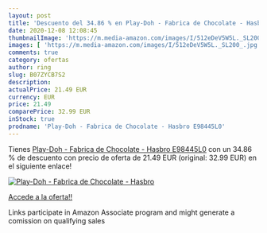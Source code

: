 ```yaml
---
layout: post
title: 'Descuento del 34.86 % en Play-Doh - Fabrica de Chocolate - Hasbro'
date: 2020-12-08 12:08:45
thumbnailImage: 'https://m.media-amazon.com/images/I/512eDeV5W5L._SL200_.jpg'
images: [ 'https://m.media-amazon.com/images/I/512eDeV5W5L._SL200_.jpg' ]
comments: true
category: ofertas
author: ring
slug: B07ZYCB7S2
description:
actualPrice: 21.49 EUR
currency: EUR
price: 21.49
comparePrice: 32.99 EUR
inStock: true
prodname: 'Play-Doh - Fabrica de Chocolate - Hasbro E98445L0'
---
```


Tienes [Play-Doh - Fabrica de Chocolate - Hasbro E98445L0](https://www.amazon.es/dp/B07ZYCB7S2/?tag=tolees-21) con un 34.86 % de descuento con precio de oferta de 21.49 EUR (original: 32.99 EUR) en el siguiente enlace!

[![Play-Doh - Fabrica de Chocolate - Hasbro](https://m.media-amazon.com/images/I/512eDeV5W5L._SL200_.jpg)](https://www.amazon.es/dp/B07ZYCB7S2/?tag=tolees-21)

[Accede a la oferta!!](https://www.amazon.es/dp/B07ZYCB7S2/?tag=tolees-21)

Links participate in Amazon Associate program and might generate a comission on qualifying sales


